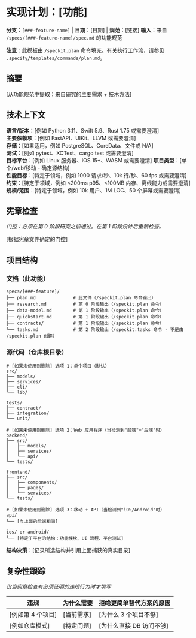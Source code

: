 # 实现计划：[功能]

**分支**：`[###-feature-name]` | **日期**：[日期] | **规范**：[链接]
**输入**：来自 `/specs/[###-feature-name]/spec.md` 的功能规范

**注意**：此模板由 `/speckit.plan` 命令填充。有关执行工作流，请参见 `.specify/templates/commands/plan.md`。

## 摘要

[从功能规范中提取：来自研究的主要需求 + 技术方法]

## 技术上下文

<!--
  需要行动：用项目的技术详细信息替换本节中的内容。
  此处的结构以咨询身份呈现，以指导迭代过程。
-->

**语言/版本**：[例如 Python 3.11、Swift 5.9、Rust 1.75 或需要澄清]  
**主要依赖项**：[例如 FastAPI、UIKit、LLVM 或需要澄清]  
**存储**：[如果适用，例如 PostgreSQL、CoreData、文件或 N/A]  
**测试**：[例如 pytest、XCTest、cargo test 或需要澄清]  
**目标平台**：[例如 Linux 服务器、iOS 15+、WASM 或需要澄清]
**项目类型**：[单个/web/移动 - 确定源结构]  
**性能目标**：[特定于领域，例如 1000 请求/秒、10k 行/秒、60 fps 或需要澄清]  
**约束**：[特定于领域，例如 <200ms p95、<100MB 内存、离线能力或需要澄清]  
**规模/范围**：[特定于领域，例如 10k 用户、1M LOC、50 个屏幕或需要澄清]

## 宪章检查

*门控：必须在第 0 阶段研究之前通过。在第 1 阶段设计后重新检查。*

[根据宪章文件确定的门控]

## 项目结构

### 文档（此功能）

```
specs/[###-feature]/
├── plan.md              # 此文件（/speckit.plan 命令输出）
├── research.md          # 第 0 阶段输出（/speckit.plan 命令）
├── data-model.md        # 第 1 阶段输出（/speckit.plan 命令）
├── quickstart.md        # 第 1 阶段输出（/speckit.plan 命令）
├── contracts/           # 第 1 阶段输出（/speckit.plan 命令）
└── tasks.md             # 第 2 阶段输出（/speckit.tasks 命令 - 不是由 /speckit.plan 创建）
```

### 源代码（仓库根目录）
<!--
  需要行动：用此功能的具体布局替换下面的占位符树。
  删除未使用的选项并扩展所选结构，包含真实路径
  （例如 apps/admin、packages/something）。交付的计划不得
  包含选项标签。
-->

```
# [如果未使用则删除] 选项 1：单个项目（默认）
src/
├── models/
├── services/
├── cli/
└── lib/

tests/
├── contract/
├── integration/
└── unit/

# [如果未使用则删除] 选项 2：Web 应用程序（当检测到"前端"+"后端"时）
backend/
├── src/
│   ├── models/
│   ├── services/
│   └── api/
└── tests/

frontend/
├── src/
│   ├── components/
│   ├── pages/
│   └── services/
└── tests/

# [如果未使用则删除] 选项 3：移动 + API（当检测到"iOS/Android"时）
api/
└── [与上面的后端相同]

ios/ or android/
└── [特定于平台的结构：功能模块、UI 流程、平台测试]
```

**结构决策**：[记录所选结构并引用上面捕获的真实目录]

## 复杂性跟踪

*仅当宪章检查有必须证明的违规行为时才填写*

| 违规 | 为什么需要 | 拒绝更简单替代方案的原因 |
|-----------|------------|-------------------------------------|
| [例如第 4 个项目] | [当前需求] | [为什么 3 个项目不够] |
| [例如仓库模式] | [特定问题] | [为什么直接 DB 访问不够] |
